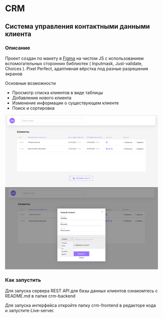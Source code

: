 <h1>CRM</h1>
<h2>Система управления контактными данными клиента</h2>
<h3>Описание</h3>
<p>Проект создан по макету в <a href="https://www.figma.com/file/rcta5K2ySOhnskjG1D82jL/CRM?type=design&node-id=211-746&mode=design&t=VKQGeF0cZf7FUpJl-0">Figma</a> 
  на чистом JS с использованием вспомогательных сторонних библиотек ( Inputmask, Just-validate, Choices ). Pixel Perfect, адаптивная вёрстка под разные разрешения экранов</p>
<p>Основные возможности</p>
<ul>
  <li>Просмотр списка клиентов в виде таблицы</li>
  <li>Добавление нового клиента</li>
  <li>Изменение информации о существующем клиенте</li>
  <li>Поиск и сортировка</li>
</ul>
<img src="https://github.com/acxat2/CRM/blob/master/crm-frontend/img/2024-05-01_05-35-46.png">
<img src="https://github.com/acxat2/CRM/blob/master/crm-frontend/img/2024-05-01_05-38-02.png">
<h3>Как запустить</h3>
<p>Для запуска сервера REST API для базы данных клиентов ознакомтесь с README.md в папке crm-backend</p>
<p>Для запуска интерфейса откройте папку crm-frontend в редакторе кода и запустите Live-server.</p>
